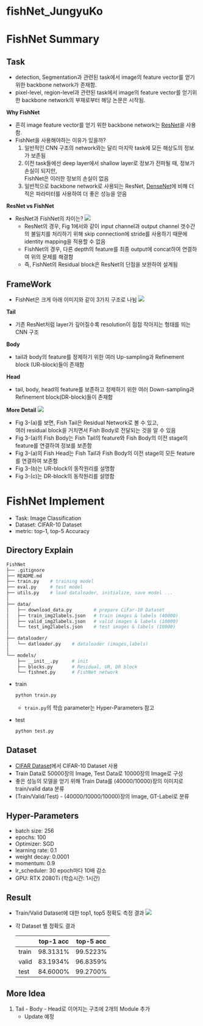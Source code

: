 # fishNet_JungyuKo

# FishNet Summary
## Task
* detection, Segmentation과 관련된 task에서 image의 feature vector를 얻기위한 backbone network가 존재함.
* pixel-level, region-level과 관련된 task에서 image의 feature vector를 얻기위한 backbone network의 부재로부터 해당 논문은 시작됨.

**Why FishNet**
* 흔히 image feature vector를 얻기 위한 backbone network는 [ResNet](https://www.cv-foundation.org/openaccess/content_cvpr_2016/papers/He_Deep_Residual_Learning_CVPR_2016_paper.pdf)을 사용함.
* FishNet을 사용해야하는 이유가 있을까?
    1. 일반적인 CNN 구조의 network와는 달리 마지막 task에 모든 해상도의 정보가 보존됨
    2. 이전 task들에선 deep layer에서 shallow layer로 정보가 전파될 때, 정보가 손실이 되지만, 
    <br/>FishNet은 이러한 정보의 손실이 없음
    3. 일반적으로 backbone network로 사용되는 ResNet, [DenseNet](https://arxiv.org/abs/1608.06993)에 비해 더 적은 파라미터를 사용하여 더 좋은 성능을 얻음

**ResNet vs FishNet**
* ResNet과 FishNet의 차이는?
    <img src="./fig/ResNet_vs_FishNet.PNG">
    * ResNet의 경우, Fig 1에서와 같이 input channel과 output channel 갯수간의 불일치를 처리하기 위해 skip connection에 stride를 사용하기 때문에 identity mapping을 적용할 수 없음
    * FishNet의 경우, 다른 depth의 feature를 최종 output에 concat하여 연결하여 위의 문제를 해결함
    * 즉, FishNet의 Residual block은 ResNet의 단점을 보완하여 설계됨

## FrameWork
* FishNet은 크게 아래 이미지와 같이 3가지 구조로 나뉨
    <img src="./fig/model_overview.PNG">

**Tail**
* 기존 ResNet처럼 layer가 깊어질수록 resolution이 점점 작아지는 형태를 띄는 CNN 구조

**Body**
* tail과 body의 feature를 정제하기 위한 여러 Up-sampling과 Refinement block (UR-block)들이 존재함

**Head**
* tail, body, head의 feature를 보존하고 정제하기 위한 여러 Down-sampling과 Refinement block(DR-block)들이 존재함

**More Detail**
<img src="./fig/Model_detail.PNG">
* Fig 3-(a)를 보면, Fish Tail은 Residual Network로 볼 수 있고, <br/>
여러 residual block을 거치면서 Fish Body로 전달되는 것을 알 수 있음
* Fig 3-(a)의 Fish Body는 Fish Tail의 feature와 Fish Body의 이전 stage의 feature를 연결하여 정보를 보존함
* Fig 3-(a)의 Fish Head는 Fish Tail과 Fish Body의 이전 stage의 모든 feature를 연결하여 보존함
* Fig 3-(b)는 UR-block의 동작원리를 설명함
* Fig 3-(c)는 DR-block의 동작원리를 설명함 

# FishNet Implement
* Task: Image Classification
* Dataset: CIFAR-10 Dataset
* metric: top-1, top-5 Accuracy

## Directory Explain
```bash
FishNet
├── .gitignore
├── README.md
├── train.py    # training model
├── eval.py     # test model
├── utils.py    # load dataloader, initialize, save model ...
│
├── data/
│   ├── download_data.py        # prepare CiFar-10 Dataset
│   ├── train_img2labels.json   # train images & labels (40000)
│   ├── valid_img2labels.json   # valid images & labels (10000)
│   └── test_img2labels.json    # test images & labels (10000)
│  
├── dataloader/
│   └── datloader.py    # dataloader (images,labels)
│
└── models/
    ├── __init__.py     # init
    ├── blocks.py       # Residual, UR, DR block
    └── fishnet.py      # FishNet network

```

* train
    ```bash
    python train.py
    ```
    * `train.py`의 학습 parameter는 Hyper-Parameters 참고

* test
    ```bash
    python test.py
    ```

## Dataset
* [CIFAR Dataset](https://www.cs.toronto.edu/~kriz/cifar.html)에서 CIFAR-10 Dataset 사용
* Train Data로 50000장의 Image, Test Data로 10000장의 Image로 구성
* 좋은 성능의 모델을 얻기 위해 Train Data를 (40000/10000)장의 이미지로 train/valid data 분류
* (Train/Valid/Test) - (40000/10000/10000)장의 Image, GT-Label로 분류

## Hyper-Parameters
* batch size: 256
* epochs: 100
* Optimizer: SGD
* learning rate: 0.1
* weight decay: 0.0001
* momentum: 0.9
* lr_scheduler: 30 epoch마다 10배 감소
* GPU: RTX 2080Ti (학습시간: 1시간)

## Result
* Train/Valid Dataset에 대한 top1, top5 정확도 측정 결과
    <img src="./fig/acc.PNG">

* 각 Dataset 별 정확도 결과

    |       | top-1 acc | top-5 acc |
    |-------|-----------|-----------|
    | train | 98.3131%  | 99.5223%  |
    | valid | 83.1934%  | 96.8359%  |
    | test  | 84.6000%  | 99.2700%  |


## More Idea
1. Tail - Body - Head로 이어지는 구조에 2개의 Module 추가
    * Update 예정

<!-- 2. Tail -> Body에 Concat, Tail+Body -> Head에 Concat할 때, loss 추가로 적용 -->


